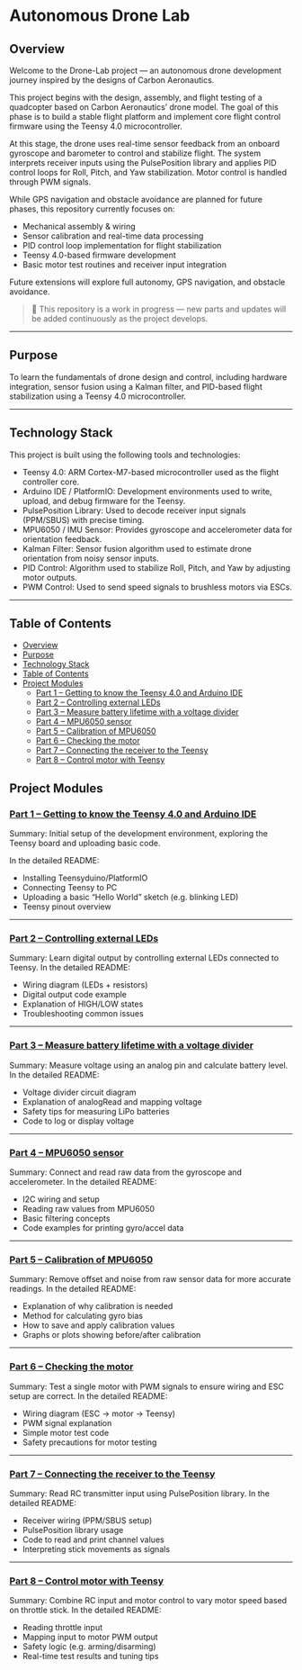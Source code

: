 # Autonomous Drone Lab

## Overview

Welcome to the Drone-Lab project — an autonomous drone development journey inspired by the designs of Carbon Aeronautics.

This project begins with the design, assembly, and flight testing of a quadcopter based on Carbon Aeronautics’ drone model. The goal of this phase is to build a stable flight platform and implement core flight control firmware using the Teensy 4.0 microcontroller.

At this stage, the drone uses real-time sensor feedback from an onboard gyroscope and barometer to control and stabilize flight. The system interprets receiver inputs using the PulsePosition library and applies PID control loops for Roll, Pitch, and Yaw stabilization. Motor control is handled through PWM signals.

While GPS navigation and obstacle avoidance are planned for future phases, this repository currently focuses on:
-	Mechanical assembly & wiring
-	Sensor calibration and real-time data processing
-	PID control loop implementation for flight stabilization
-	Teensy 4.0-based firmware development
-	Basic motor test routines and receiver input integration

Future extensions will explore full autonomy, GPS navigation, and obstacle avoidance.
> 🚧 This repository is a work in progress — new parts and updates will be added continuously as the project develops.
---

## Purpose

To learn the fundamentals of drone design and control, including hardware integration, sensor fusion using a Kalman filter, and PID-based flight stabilization using a Teensy 4.0 microcontroller.

---

## Technology Stack


This project is built using the following tools and technologies:
- Teensy 4.0: ARM Cortex-M7-based microcontroller used as the flight controller core.
-	Arduino IDE / PlatformIO: Development environments used to write, upload, and debug firmware for the Teensy.
-	PulsePosition Library: Used to decode receiver input signals (PPM/SBUS) with precise timing.
-	MPU6050 / IMU Sensor: Provides gyroscope and accelerometer data for orientation feedback.
-	Kalman Filter: Sensor fusion algorithm used to estimate drone orientation from noisy sensor inputs.
-	PID Control: Algorithm used to stabilize Roll, Pitch, and Yaw by adjusting motor outputs.
-	PWM Control: Used to send speed signals to brushless motors via ESCs.
---

## Table of Contents

- [Overview](#overview)
- [Purpose](#purpose)
- [Technology Stack](#technology-stack)
- [Table of Contents](#table-of-contents)
- [Project Modules](#project-modules)
    - [Part 1 – Getting to know the Teensy 4.0 and Arduino IDE](#part-1--getting-to-know-the-teensy-40-and-arduino-ide)
    - [Part 2 – Controlling external LEDs](#part-2--controlling-external-leds)
    - [Part 3 – Measure battery lifetime with a voltage divider](#part-3--measure-battery-lifetime-with-a-voltage-divider)
    - [Part 4 – MPU6050 sensor](#part-4--mpu6050-sensor)
    - [Part 5 – Calibration of MPU6050](#part-5--calibration-of-mpu6050)
    - [Part 6 – Checking the motor](#part-6--checking-the-motor)
    - [Part 7 – Connecting the receiver to the Teensy](#part-7--connecting-the-receiver-to-the-teensy)
    - [Part 8 – Control motor with Teensy](#part-8--control-motor-with-teensy)

## Project Modules

### [Part 1 – Getting to know the Teensy 4.0 and Arduino IDE](./Part%201%20-%20Getting%20to%20know%20the%20Teensy%204.0%20and%20Arduino%20IDE)

Summary: Initial setup of the development environment, exploring the Teensy board and uploading basic code. 

In the detailed README:
-	Installing Teensyduino/PlatformIO
-	Connecting Teensy to PC
-	Uploading a basic “Hello World” sketch (e.g. blinking LED)
-	Teensy pinout overview

---

### [Part 2 – Controlling external LEDs](./Part%202%20-%20controling%20external%20LEDs)

Summary: Learn digital output by controlling external LEDs connected to Teensy.
In the detailed README:
-	Wiring diagram (LEDs + resistors)
-	Digital output code example
-	Explanation of HIGH/LOW states
-	Troubleshooting common issues

---

### [Part 3 – Measure battery lifetime with a voltage divider](./Part%203%20-%20Measure%20battery%20lifetime%20with%20a%20voltage%20divider)

Summary: Measure voltage using an analog pin and calculate battery level.
In the detailed README:
-	Voltage divider circuit diagram
-	Explanation of analogRead and mapping voltage
-	Safety tips for measuring LiPo batteries
-	Code to log or display voltage

---

### [Part 4 – MPU6050 sensor](./Part%204%20-%20MPU6050%20sensor)

Summary: Connect and read raw data from the gyroscope and accelerometer.
In the detailed README:
-	I2C wiring and setup
-	Reading raw values from MPU6050
-	Basic filtering concepts
-	Code examples for printing gyro/accel data

---

### [Part 5 – Calibration of MPU6050](./Part%205%20-%20Calibration%20of%20MPU6050)

Summary: Remove offset and noise from raw sensor data for more accurate readings.
In the detailed README:
-	Explanation of why calibration is needed
-	Method for calculating gyro bias
-	How to save and apply calibration values
-	Graphs or plots showing before/after calibration

---

### [Part 6 – Checking the motor](./part%206%20-%20checking%20the%20motor)

Summary: Test a single motor with PWM signals to ensure wiring and ESC setup are correct.
In the detailed README:
-	Wiring diagram (ESC → motor → Teensy)
-	PWM signal explanation
-	Simple motor test code
-	Safety precautions for motor testing

---

### [Part 7 – Connecting the receiver to the Teensy](./Part%207%20-%20Conection%20the%20reciver%20to%20the%20Teensy)

Summary: Read RC transmitter input using PulsePosition library.
In the detailed README:
-	Receiver wiring (PPM/SBUS setup)
-	PulsePosition library usage
-	Code to read and print channel values
-	Interpreting stick movements as signals

---

### [Part 8 – Control motor with Teensy](./Part%208%20-%20Control%20motor%20with%20Teensy)

Summary: Combine RC input and motor control to vary motor speed based on throttle stick.
In the detailed README:
-	Reading throttle input
-	Mapping input to motor PWM output
-	Safety logic (e.g. arming/disarming)
-	Real-time test results and tuning tips
